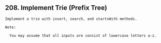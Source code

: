 ## 208\. Implement Trie (Prefix Tree)

    Implement a trie with insert, search, and startsWith methods.

    Note:
      
      You may assume that all inputs are consist of lowercase letters a-z.